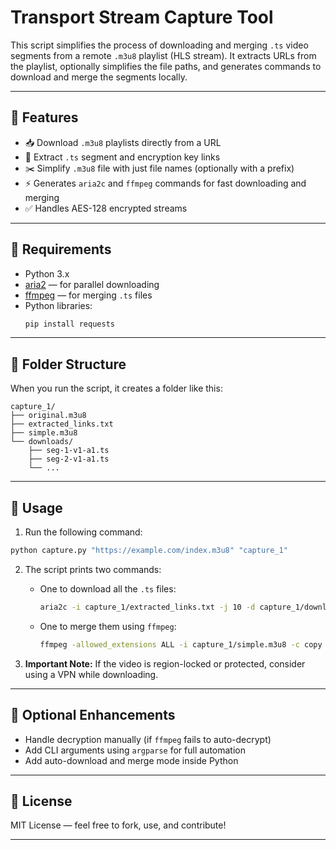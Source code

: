 
# Transport Stream Capture Tool

This script simplifies the process of downloading and merging `.ts` video segments from a remote `.m3u8` playlist (HLS stream). It extracts URLs from the playlist, optionally simplifies the file paths, and generates commands to download and merge the segments locally.

---

## 🚀 Features

- 📥 Download `.m3u8` playlists directly from a URL
- 🔗 Extract `.ts` segment and encryption key links
- ✂️ Simplify `.m3u8` file with just file names (optionally with a prefix)
- ⚡ Generates `aria2c` and `ffmpeg` commands for fast downloading and merging
- ✅ Handles AES-128 encrypted streams

---

## 🔧 Requirements

- Python 3.x
- [aria2](https://aria2.github.io/) — for parallel downloading
- [ffmpeg](https://ffmpeg.org/) — for merging `.ts` files
- Python libraries:
  ```bash
  pip install requests
  ```

---

## 📂 Folder Structure

When you run the script, it creates a folder like this:

```
capture_1/
├── original.m3u8
├── extracted_links.txt
├── simple.m3u8
└── downloads/
    ├── seg-1-v1-a1.ts
    ├── seg-2-v1-a1.ts
    └── ...
```

---

## 📜 Usage

1. Run the following command: 
```bash
python capture.py "https://example.com/index.m3u8" "capture_1"
```
2. The script prints two commands:

   - One to download all the `.ts` files:
     ```bash
     aria2c -i capture_1/extracted_links.txt -j 10 -d capture_1/downloads
     ```

   - One to merge them using `ffmpeg`:
     ```bash
     ffmpeg -allowed_extensions ALL -i capture_1/simple.m3u8 -c copy capture_1.ts
     ```

3. **Important Note:** If the video is region-locked or protected, consider using a VPN while downloading.

---

## 📁 Optional Enhancements

- Handle decryption manually (if `ffmpeg` fails to auto-decrypt)
- Add CLI arguments using `argparse` for full automation
- Add auto-download and merge mode inside Python

---

## 📃 License

MIT License — feel free to fork, use, and contribute!

---
